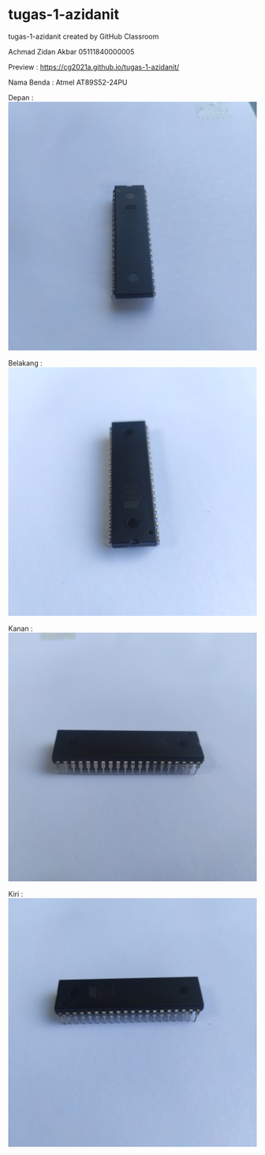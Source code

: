 # tugas-1-azidanit
tugas-1-azidanit created by GitHub Classroom

Achmad Zidan Akbar
05111840000005

Preview : https://cg2021a.github.io/tugas-1-azidanit/

Nama Benda : Atmel AT89S52-24PU

Depan : 
![atmel_depan](https://github.com/cg2021a/tugas-1-azidanit/blob/main/depan.jpg)


Belakang : 
![atmel_depan](https://github.com/cg2021a/tugas-1-azidanit/blob/main/belakang.jpg)


Kanan : 
![atmel_depan](https://github.com/cg2021a/tugas-1-azidanit/blob/main/kanan.jpg)


Kiri : 
![atmel_depan](https://github.com/cg2021a/tugas-1-azidanit/blob/main/kiri.jpg)
